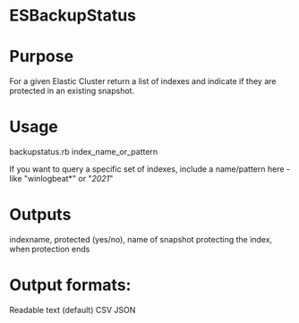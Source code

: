 # ESBackupStatus
# Purpose 
For a given Elastic Cluster return a list of indexes and indicate if they are protected in an existing snapshot. 

# Usage
backupstatus.rb index_name_or_pattern 

If you want to query a specific set of indexes, include a name/pattern here - like "winlogbeat*" or "*2021*"

# Outputs 
indexname, protected (yes/no), name of snapshot protecting the index, when protection ends

# Output formats: 
   Readable text (default)
   CSV
   JSON
   
